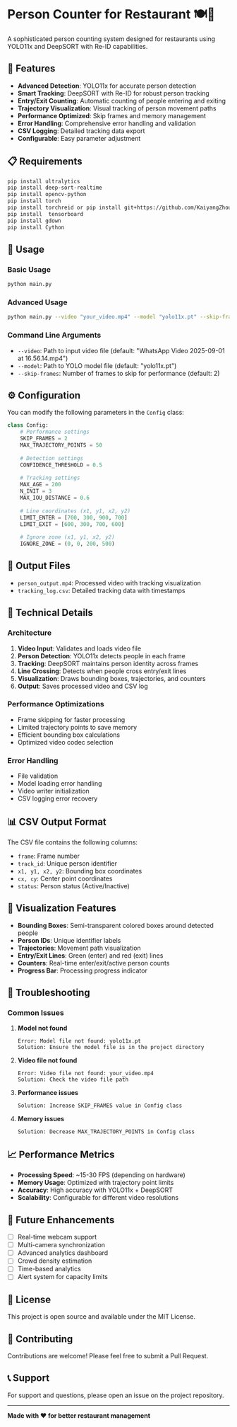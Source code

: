 # Person Counter for Restaurant 🍽️👥

A sophisticated person counting system designed for restaurants using YOLO11x and DeepSORT with Re-ID capabilities.

## 🚀 Features

- **Advanced Detection**: YOLO11x for accurate person detection
- **Smart Tracking**: DeepSORT with Re-ID for robust person tracking
- **Entry/Exit Counting**: Automatic counting of people entering and exiting
- **Trajectory Visualization**: Visual tracking of person movement paths
- **Performance Optimized**: Skip frames and memory management
- **Error Handling**: Comprehensive error handling and validation
- **CSV Logging**: Detailed tracking data export
- **Configurable**: Easy parameter adjustment

## 📋 Requirements

```bash
pip install ultralytics
pip install deep-sort-realtime
pip install opencv-python
pip install torch
pip install torchreid or pip install git+https://github.com/KaiyangZhou/deep-person-reid.git
pip install  tensorboard
pip install gdown
pip install Cython

```

## 🎯 Usage

### Basic Usage
```bash
python main.py
```

### Advanced Usage
```bash
python main.py --video "your_video.mp4" --model "yolo11x.pt" --skip-frames 2
```

### Command Line Arguments
- `--video`: Path to input video file (default: "WhatsApp Video 2025-09-01 at 16.56.14.mp4")
- `--model`: Path to YOLO model file (default: "yolo11x.pt")
- `--skip-frames`: Number of frames to skip for performance (default: 2)

## ⚙️ Configuration

You can modify the following parameters in the `Config` class:

```python
class Config:
    # Performance settings
    SKIP_FRAMES = 2
    MAX_TRAJECTORY_POINTS = 50
    
    # Detection settings
    CONFIDENCE_THRESHOLD = 0.5
    
    # Tracking settings
    MAX_AGE = 200
    N_INIT = 3
    MAX_IOU_DISTANCE = 0.6
    
    # Line coordinates (x1, y1, x2, y2)
    LIMIT_ENTER = [700, 300, 900, 700]
    LIMIT_EXIT = [600, 300, 700, 600]
    
    # Ignore zone (x1, y1, x2, y2)
    IGNORE_ZONE = (0, 0, 200, 500)
```

## 📁 Output Files

- `person_output.mp4`: Processed video with tracking visualization
- `tracking_log.csv`: Detailed tracking data with timestamps

## 🔧 Technical Details

### Architecture
1. **Video Input**: Validates and loads video file
2. **Person Detection**: YOLO11x detects people in each frame
3. **Tracking**: DeepSORT maintains person identity across frames
4. **Line Crossing**: Detects when people cross entry/exit lines
5. **Visualization**: Draws bounding boxes, trajectories, and counters
6. **Output**: Saves processed video and CSV log

### Performance Optimizations
- Frame skipping for faster processing
- Limited trajectory points to save memory
- Efficient bounding box calculations
- Optimized video codec selection

### Error Handling
- File validation
- Model loading error handling
- Video writer initialization
- CSV logging error recovery

## 📊 CSV Output Format

The CSV file contains the following columns:
- `frame`: Frame number
- `track_id`: Unique person identifier
- `x1, y1, x2, y2`: Bounding box coordinates
- `cx, cy`: Center point coordinates
- `status`: Person status (Active/Inactive)

## 🎨 Visualization Features

- **Bounding Boxes**: Semi-transparent colored boxes around detected people
- **Person IDs**: Unique identifier labels
- **Trajectories**: Movement path visualization
- **Entry/Exit Lines**: Green (enter) and red (exit) lines
- **Counters**: Real-time enter/exit/active person counts
- **Progress Bar**: Processing progress indicator

## 🚨 Troubleshooting

### Common Issues

1. **Model not found**
   ```
   Error: Model file not found: yolo11x.pt
   Solution: Ensure the model file is in the project directory
   ```

2. **Video file not found**
   ```
   Error: Video file not found: your_video.mp4
   Solution: Check the video file path
   ```

3. **Performance issues**
   ```
   Solution: Increase SKIP_FRAMES value in Config class
   ```

4. **Memory issues**
   ```
   Solution: Decrease MAX_TRAJECTORY_POINTS in Config class
   ```

## 📈 Performance Metrics

- **Processing Speed**: ~15-30 FPS (depending on hardware)
- **Memory Usage**: Optimized with trajectory point limits
- **Accuracy**: High accuracy with YOLO11x + DeepSORT
- **Scalability**: Configurable for different video resolutions

## 🔮 Future Enhancements

- [ ] Real-time webcam support
- [ ] Multi-camera synchronization
- [ ] Advanced analytics dashboard
- [ ] Crowd density estimation
- [ ] Time-based analytics
- [ ] Alert system for capacity limits

## 📝 License

This project is open source and available under the MIT License.

## 🤝 Contributing

Contributions are welcome! Please feel free to submit a Pull Request.

## 📞 Support

For support and questions, please open an issue on the project repository.

---

**Made with ❤️ for better restaurant management** 